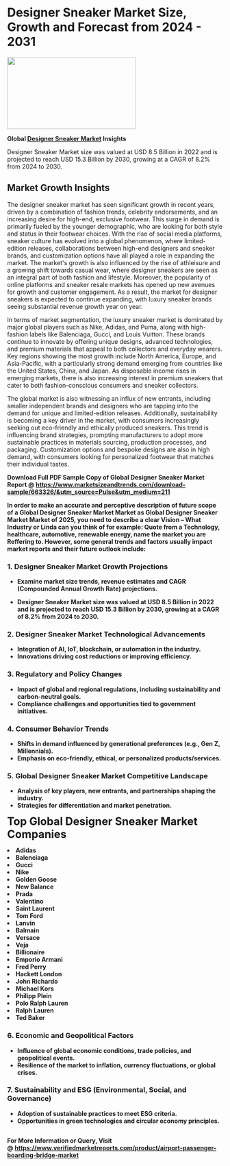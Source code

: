<H1>Designer Sneaker Market Size, Growth and Forecast from 2024 - 2031</H1><img class="aligncenter size-medium wp-image-584254" src="https://thirdeyenews.in/wp-content/uploads/2024/09/Global-Market-Research-300x168.jpeg" alt="" width="300" height="168" /><p><strong>Global&nbsp;<a href="https://www.marketsizeandtrends.com/download-sample/663326/&amp;utm_source=Pulse&amp;utm_medium=211">Designer Sneaker Market</a> Insights</strong></p><p>Designer Sneaker Market size was valued at USD 8.5 Billion in 2022 and is projected to reach USD 15.3 Billion by 2030, growing at a CAGR of 8.2% from 2024 to 2030.</p><p><h2>Market Growth Insights</h2> <p>The designer sneaker market has seen significant growth in recent years, driven by a combination of fashion trends, celebrity endorsements, and an increasing desire for high-end, exclusive footwear. This surge in demand is primarily fueled by the younger demographic, who are looking for both style and status in their footwear choices. With the rise of social media platforms, sneaker culture has evolved into a global phenomenon, where limited-edition releases, collaborations between high-end designers and sneaker brands, and customization options have all played a role in expanding the market. The market's growth is also influenced by the rise of athleisure and a growing shift towards casual wear, where designer sneakers are seen as an integral part of both fashion and lifestyle. Moreover, the popularity of online platforms and sneaker resale markets has opened up new avenues for growth and customer engagement. As a result, the market for designer sneakers is expected to continue expanding, with luxury sneaker brands seeing substantial revenue growth year on year.</p> <p><strong></strong></p> <p>In terms of market segmentation, the luxury sneaker market is dominated by major global players such as Nike, Adidas, and Puma, along with high-fashion labels like Balenciaga, Gucci, and Louis Vuitton. These brands continue to innovate by offering unique designs, advanced technologies, and premium materials that appeal to both collectors and everyday wearers. Key regions showing the most growth include North America, Europe, and Asia-Pacific, with a particularly strong demand emerging from countries like the United States, China, and Japan. As disposable income rises in emerging markets, there is also increasing interest in premium sneakers that cater to both fashion-conscious consumers and sneaker collectors. <p>The global market is also witnessing an influx of new entrants, including smaller independent brands and designers who are tapping into the demand for unique and limited-edition releases. Additionally, sustainability is becoming a key driver in the market, with consumers increasingly seeking out eco-friendly and ethically produced sneakers. This trend is influencing brand strategies, prompting manufacturers to adopt more sustainable practices in materials sourcing, production processes, and packaging. Customization options and bespoke designs are also in high demand, with consumers looking for personalized footwear that matches their individual tastes.</p> <p><strong></p><p><span class=""><strong>Download Full PDF Sample Copy of Global Designer Sneaker Market Report</strong> @ <a href="https://www.marketsizeandtrends.com/download-sample/663326/&amp;utm_source=Pulse&amp;utm_medium=211" target="_blank">https://www.marketsizeandtrends.com/download-sample/663326/&amp;utm_source=Pulse&amp;utm_medium=211</a></span></p><p>In order to make an accurate and perceptive description of future scope of a Global&nbsp;Designer Sneaker Market Market as Global&nbsp;Designer Sneaker Market Market of 2025, you need to describe a clear Vision &ndash; What Industry or Linda can you think of for example: Quote from a Technology, healthcare, automotive, renewable energy, name the market you are Reffering to. However, some general trends and factors usually impact market reports and their future outlook include:</p><h3>1.&nbsp;<strong>Designer Sneaker Market Growth Projections</strong></h3><ul><li>Examine market size trends, revenue estimates and CAGR (Compounded Annual Growth Rate) projections.</li><li><p>Designer Sneaker Market size was valued at USD 8.5 Billion in 2022 and is projected to reach USD 15.3 Billion by 2030, growing at a CAGR of 8.2% from 2024 to 2030.</p></li></ul><h3>2.&nbsp;<strong>Designer Sneaker Market Technological Advancements</strong></h3><ul><li>Integration of AI, IoT, blockchain, or automation in the industry.</li><li>Innovations driving cost reductions or improving efficiency.</li></ul><h3>3.&nbsp;<strong>Regulatory and Policy Changes</strong></h3><ul><li>Impact of global and regional regulations, including sustainability and carbon-neutral goals.</li><li>Compliance challenges and opportunities tied to government initiatives.</li></ul><h3>4.&nbsp;<strong>Consumer Behavior Trends</strong></h3><ul><li>Shifts in demand influenced by generational preferences (e.g., Gen Z, Millennials).</li><li>Emphasis on eco-friendly, ethical, or personalized products/services.</li></ul><h3>5.&nbsp;<strong>Global Designer Sneaker Market Competitive Landscape</strong></h3><ul><li>Analysis of key players, new entrants, and partnerships shaping the industry.</li><li>Strategies for differentiation and market penetration.</li></ul><p data-pm-slice="1 1 []"><span style="color: inherit; font-family: inherit; font-size: 25px;">Top Global Designer Sneaker Market Companies</span></p><div class="" data-test-id=""><p><li>Adidas</li><li> Balenciaga</li><li> Gucci</li><li> Nike</li><li> Golden Goose</li><li> New Balance</li><li> Prada</li><li> Valentino</li><li> Saint Laurent</li><li> Tom Ford</li><li> Lanvin</li><li> Balmain</li><li> Versace</li><li> Veja</li><li> Billionaire</li><li> Emporio Armani</li><li> Fred Perry</li><li> Hackett London</li><li> John Richardo</li><li> Michael Kors</li><li> Philipp Plein</li><li> Polo Ralph Lauren</li><li> Ralph Lauren</li><li> Ted Baker</li></p></div><h3>6.&nbsp;<strong>Economic and Geopolitical Factors</strong></h3><ul><li>Influence of global economic conditions, trade policies, and geopolitical events.</li><li>Resilience of the market to inflation, currency fluctuations, or global crises.</li></ul><h3>7.&nbsp;<strong>Sustainability and ESG (Environmental, Social, and Governance)</strong></h3><ul><li>Adoption of sustainable practices to meet ESG criteria.</li><li>Opportunities in green technologies and circular economy principles.</li></ul><h2><strong style="font-size: 14px;">For More Information or Query, Visit @&nbsp;</strong><a style="background-color: #ffffff; font-size: 14px;" href="https://www.marketsizeandtrends.com/report/designer-sneaker-market/" target="_blank">https://www.verifiedmarketreports.com/product/airport-passenger-boarding-bridge-market</a></h2>
